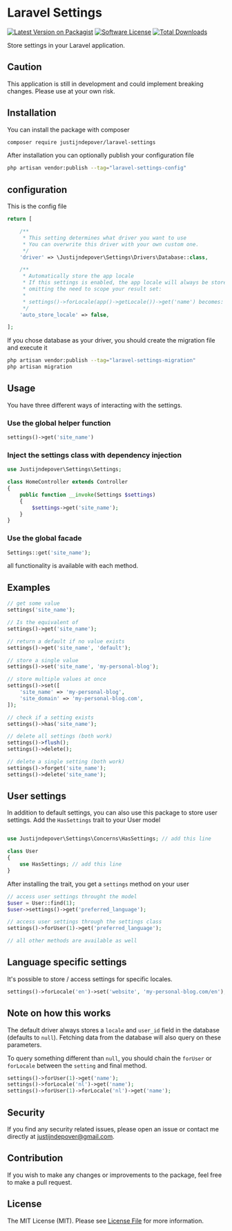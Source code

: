 # Laravel Settings

[![Latest Version on Packagist](https://img.shields.io/packagist/v/justijndepover/laravel-settings.svg?style=flat-square)](https://packagist.org/packages/justijndepover/laravel-settings)
[![Software License](https://img.shields.io/badge/license-MIT-brightgreen.svg?style=flat-square)](LICENSE.md)
[![Total Downloads](https://img.shields.io/packagist/dt/justijndepover/laravel-settings.svg?style=flat-square)](https://packagist.org/packages/justijndepover/laravel-settings)

Store settings in your Laravel application.

## Caution

This application is still in development and could implement breaking changes. Please use at your own risk.

## Installation

You can install the package with composer

```sh
composer require justijndepover/laravel-settings
```

After installation you can optionally publish your configuration file

```sh
php artisan vendor:publish --tag="laravel-settings-config"
```

## configuration

This is the config file

```php
return [

    /**
     * This setting determines what driver you want to use
     * You can overwrite this driver with your own custom one.
     */
    'driver' => \Justijndepover\Settings\Drivers\Database::class,

    /**
     * Automatically store the app locale
     * If this settings is enabled, the app locale will always be stored in database
     * omitting the need to scope your result set:
     *
     * settings()->forLocale(app()->getLocale())->get('name') becomes: settings()->get('name')
     */
    'auto_store_locale' => false,

];
```

If you chose database as your driver, you should create the migration file and execute it

```sh
php artisan vendor:publish --tag="laravel-settings-migration"
php artisan migration
```

## Usage

You have three different ways of interacting with the settings.

### Use the global helper function

```php
settings()->get('site_name')
```

### Inject the settings class with dependency injection

```php
use Justijndepover\Settings\Settings;

class HomeController extends Controller
{
    public function __invoke(Settings $settings)
    {
        $settings->get('site_name');
    }
}
```

### Use the global facade

```php
Settings::get('site_name');
```

all functionality is available with each method.

## Examples

```php
// get some value
settings('site_name');

// Is the equivalent of
settings()->get('site_name');

// return a default if no value exists
settings()->get('site_name', 'default');

// store a single value
settings()->set('site_name', 'my-personal-blog');

// store multiple values at once
settings()->set([
    'site_name' => 'my-personal-blog',
    'site_domain' => 'my-personal-blog.com',
]);

// check if a setting exists
settings()->has('site_name');

// delete all settings (both work)
settings()->flush();
settings()->delete();

// delete a single setting (both work)
settings()->forget('site_name');
settings()->delete('site_name');
```

## User settings
In addition to default settings, you can also use this package to store user settings.
Add the `HasSettings` trait to your User model

```php

use Justijndepover\Settings\Concerns\HasSettings; // add this line

class User
{
    use HasSettings; // add this line
}
```

After installing the trait, you get a `settings` method on your user
```php
// access user settings throught the model
$user = User::find(1);
$user->settings()->get('preferred_language');

// access user settings through the settings class
settings()->forUser(1)->get('preferred_language');

// all other methods are available as well
```

## Language specific settings
It's possible to store / access settings for specific locales.
```php
settings()->forLocale('en')->set('website', 'my-personal-blog.com/en');
```

## Note on how this works
The default driver always stores a `locale` and `user_id` field in the database (defaults to `null`).
Fetching data from the database will also query on these parameters.

To query something different than `null`, you should chain the `forUser` or `forLocale` between the `setting` and final method.

```php
settings()->forUser(1)->get('name');
settings()->forLocale('nl')->get('name');
settings()->forUser(1)->forLocale('nl')->get('name');
```

## Security

If you find any security related issues, please open an issue or contact me directly at [justijndepover@gmail.com](justijndepover@gmail.com).

## Contribution

If you wish to make any changes or improvements to the package, feel free to make a pull request.

## License

The MIT License (MIT). Please see [License File](LICENSE.md) for more information.
